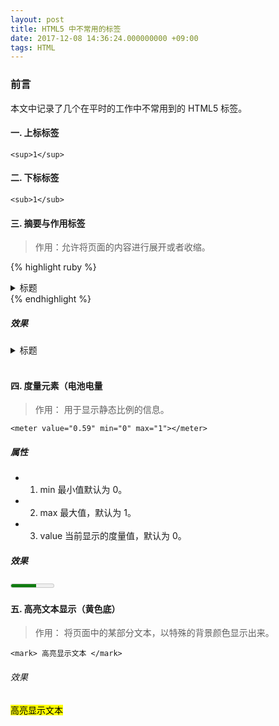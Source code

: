 ```yaml
---
layout: post
title: HTML5 中不常用的标签
date: 2017-12-08 14:36:24.000000000 +09:00
tags: HTML
---
```


### 前言

本文中记录了几个在平时的工作中不常用到的 HTML5 标签。

#### 一. 上标标签

`<sup>1</sup>`
<br>

#### 二. 下标标签

`<sub>1</sub>`
<br>

#### 三. 摘要与作用标签

> 作用：允许将页面的内容进行展开或者收缩。

{% highlight ruby %}

<details>
  <summary>
    标题
  </summary>
     Lorem ipsum dolor sit amet consectetur adipisicing elit.
 </details>
{% endhighlight %}

##### 效果

<details>
  <summary>
    标题
  </summary>
     Lorem ipsum dolor sit amet consectetur adipisicing elit.
 </details>
<br>

#### 四. 度量元素（电池电量

> 作用： 用于显示静态比例的信息。

`<meter value="0.59" min="0" max="1"></meter>`

##### 属性

- 1. min 最小值默认为 0。
- 2. max 最大值，默认为 1。
- 3. value 当前显示的度量值，默认为 0。

##### 效果

<meter value="0.59" min="0" max="1"></meter>
<br>

#### 五. 高亮文本显示（黄色底）

> 作用： 将页面中的某部分文本，以特殊的背景颜色显示出来。

`<mark> 高亮显示文本 </mark>`

###### 效果

<mark> 高亮显示文本 </mark>
